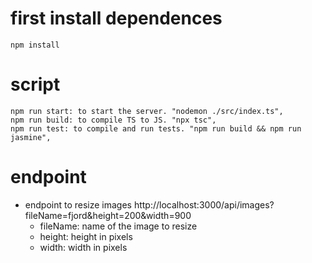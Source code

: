 # first install dependences

```
npm install
```

# script

```
npm run start: to start the server. "nodemon ./src/index.ts",
npm run build: to compile TS to JS. "npx tsc",
npm run test: to compile and run tests. "npm run build && npm run jasmine",
```

# endpoint

- endpoint to resize images
  http://localhost:3000/api/images?fileName=fjord&height=200&width=900
  - fileName: name of the image to resize
  - height: height in pixels
  - width: width in pixels
